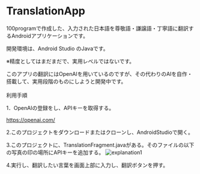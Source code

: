 # TranslationApp
100programで作成した、入力された日本語を尊敬語・謙譲語・丁寧語に翻訳するAndroidアプリケーションです。

開発環境は、Android Studio のJavaです。

※精度としてはまだまだで、実用レベルではないです。

このアプリの翻訳にはOpenAIを用いているのですが、その代わりのAIを自作・搭載して、実用段階のものにしようと開発中です。
<br><br>
利用手順

1．OpenAIの登録をし、APIキーを取得する。

https://openai.com/

2.このプロジェクトをダウンロードまたはクローンし、AndroidStudioで開く。

3.このプロジェクトに、TranslationFragment.javaがある。そのファイルの以下の写真の印の場所にAPIキーを追加する。
![explanation1](https://user-images.githubusercontent.com/101786527/205429537-b29c732b-81b7-45a1-90b6-f971b05bfbc9.png)

4.実行し、翻訳したい言葉を画面上部に入力し、翻訳ボタンを押す。
